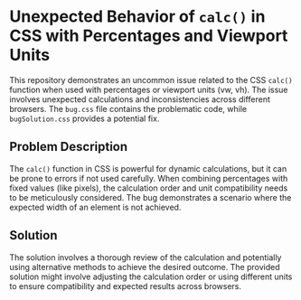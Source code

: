# Unexpected Behavior of `calc()` in CSS with Percentages and Viewport Units

This repository demonstrates an uncommon issue related to the CSS `calc()` function when used with percentages or viewport units (vw, vh). The issue involves unexpected calculations and inconsistencies across different browsers.  The `bug.css` file contains the problematic code, while `bugSolution.css` provides a potential fix.

## Problem Description

The `calc()` function in CSS is powerful for dynamic calculations, but it can be prone to errors if not used carefully. When combining percentages with fixed values (like pixels), the calculation order and unit compatibility needs to be meticulously considered.  The bug demonstrates a scenario where the expected width of an element is not achieved.

## Solution

The solution involves a thorough review of the calculation and potentially using alternative methods to achieve the desired outcome.  The provided solution might involve adjusting the calculation order or using different units to ensure compatibility and expected results across browsers.